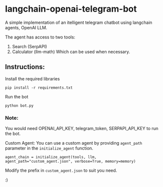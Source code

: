 # langchain-openai-telegram-bot
A simple implementation of an itelligent telegram chatbot using langchain agents, OpenAI LLM.

The agent has access to two tools:
1. Search (SerpAPI)
2. Calculator (llm-math)
Which can be used when necessary.

## Instructions:
Install the required libraries
```
pip install -r requirements.txt
```
Run the bot
```
python bot.py
```

### Note:
You would need OPENAI_API_KEY, telegram_token, SERPAPI_API_KEY to run the bot.

Custom Agent:
You can use a custom agent by providing `agent_path` parameter in the `initialize_agent` function.

```
agent_chain = initialize_agent(tools, llm, agent_path="custom_agent.json", verbose=True, memory=memory)
```
Modify the prefix in `custom_agent.json` to suit you need.

:)
